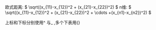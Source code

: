 欧式距离: $ \sqrt((x_{11}-x_{12})^2 + (x_{21}-x_{22})^2) $
n维: $ \sqrt((x_{11}-x_{12})^2 + (x_{21}-x_{22})^2 + \cdots +(x_{n1}-x_{n2})^2) $

上标和下标分别使用^ 与_ ,多个下表用{}